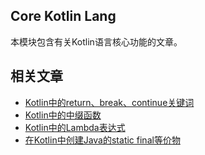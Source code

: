## Core Kotlin Lang

本模块包含有关Kotlin语言核心功能的文章。

## 相关文章

+ [Kotlin中的return、break、continue关键词](docs/Kotlin-return-break-continue关键词.md)
+ [Kotlin中的中缀函数](docs/Kotlin中的中缀函数.md)
+ [Kotlin中的Lambda表达式](docs/Kotlin中的Lambda表达式.md)
+ [在Kotlin中创建Java的static final等价物](docs/在Kotlin中创建Java-static-final等价物.md)